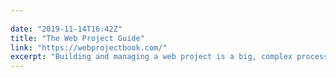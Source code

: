 ```yaml
---
 
date: "2019-11-14T16:42Z"
title: "The Web Project Guide"
link: "https://webprojectbook.com/"
excerpt: "Building and managing a web project is a big, complex process — one that branches far beyond the phases directly in front of us. On one hand, there’s the multi-disciplinary nuts and bolts work of creating the site itself."
---
```

